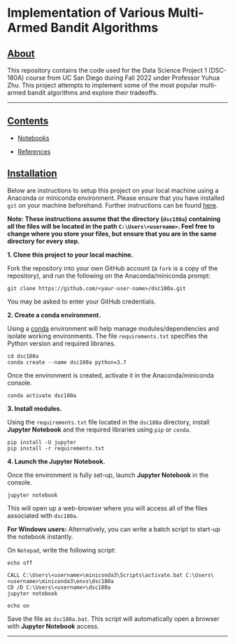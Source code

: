 # Implementation of Various Multi-Armed Bandit Algorithms

<h2> <u> About </u> </h2>

This repository contains the code used for the Data Science Project 1 (DSC-180A) course from UC San Diego during Fall 2022 under Professor Yuhua Zhu. This project attempts to implement some of the most popular multi-armed bandit algorithms and explore their tradeoffs.
<hr>

<h2> <u> Contents </u> </h2>

* [Notebooks](https://github.com/Krganapa/dsc180a/tree/master/notebooks)

* [References](https://github.com/Krganapa/dsc180a/blob/master/references/master_list.txt)
<h2> <u> Installation </u> </h2>

Below are instructions to setup this project on your local machine using a Anaconda or miniconda environment. Please ensure that you have installed `git` on your machine beforehand. Further instructions can be found [here](https://git-scm.com/).

**Note: These instructions assume that the directory (`dsc180a`) containing all the files will be located in the path `C:\Users\<username>`. Feel free to change where you store your files, but ensure that you are in the same directory for every step.**

**1. Clone this project to your local machine.**

Fork the repository into your own GitHub account (a ```fork``` is a copy of the repository), and run the following on the Anaconda/miniconda prompt:

```
git clone https://github.com/<your-user-name>/dsc180a.git
```

You may be asked to enter your GitHub credentials.

**2. Create a conda environment.**

Using a [conda](https://docs.conda.io/en/latest/) environment will help manage modules/dependencies and isolate working environments. The file ```requirements.txt``` specifies the Python version and required libraries.

```
cd dsc180a
conda create --name dsc180a python=3.7
```

Once the environment is created, activate it in the Anaconda/miniconda console.

```
conda activate dsc180a
```

**3. Install modules.**

Using the `requirements.txt` file located in the `dsc180a` directory, install **Jupyter Notebook** and the required libraries using `pip` or `conda`.

```
pip install -U jupyter
pip install -r requirements.txt
```

**4. Launch the Jupyter Notebook.**

Once the environment is fully set-up, launch **Jupyter Notebook** in the console.

```
jupyter notebook
```

This will open up a web-browser where you will access all of the files associated with `dsc180a`.

**For Windows users:**
Alternatively, you can write a batch script to start-up the notebook instantly.

On `Notepad`, write the following script:

```
echo off

CALL C:\Users\<username>\miniconda3\Scripts\activate.bat C:\Users\<username>\miniconda3\envs\dsc180a
CD /D C:\Users\<username>\dsc180a
jupyter notebook

echo on
```
Save the file as `dsc180a.bat`. This script will automatically open a browser with **Jupyter Notebook** access.

<hr>
